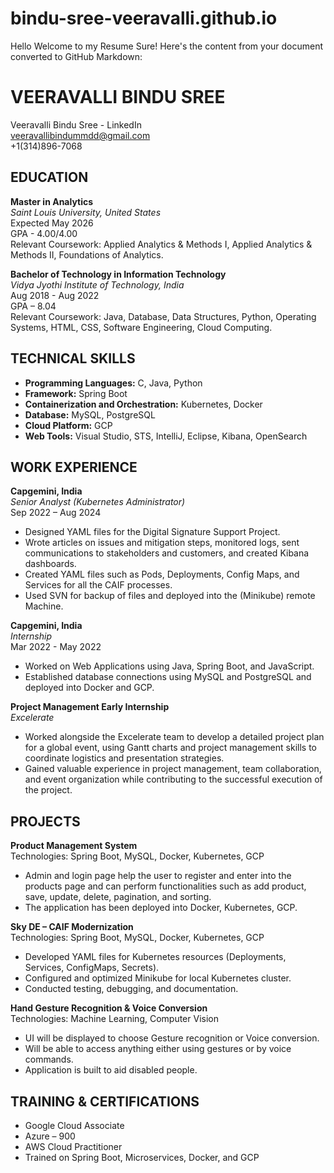 # bindu-sree-veeravalli.github.io
Hello Welcome to my Resume
Sure! Here's the content from your document converted to GitHub Markdown:

# VEERAVALLI BINDU SREE

Veeravalli Bindu Sree - LinkedIn  
veeravallibindummdd@gmail.com  
+1(314)896-7068

## EDUCATION

**Master in Analytics**  
*Saint Louis University, United States*  
Expected May 2026  
GPA - 4.00/4.00  
Relevant Coursework: Applied Analytics & Methods I, Applied Analytics & Methods II, Foundations of Analytics.

**Bachelor of Technology in Information Technology**  
*Vidya Jyothi Institute of Technology, India*  
Aug 2018 - Aug 2022  
GPA – 8.04  
Relevant Coursework: Java, Database, Data Structures, Python, Operating Systems, HTML, CSS, Software Engineering, Cloud Computing.

## TECHNICAL SKILLS

- **Programming Languages:** C, Java, Python
- **Framework:** Spring Boot
- **Containerization and Orchestration:** Kubernetes, Docker
- **Database:** MySQL, PostgreSQL
- **Cloud Platform:** GCP
- **Web Tools:** Visual Studio, STS, IntelliJ, Eclipse, Kibana, OpenSearch

## WORK EXPERIENCE

**Capgemini, India**  
*Senior Analyst (Kubernetes Administrator)*  
Sep 2022 – Aug 2024  
- Designed YAML files for the Digital Signature Support Project.
- Wrote articles on issues and mitigation steps, monitored logs, sent communications to stakeholders and customers, and created Kibana dashboards.
- Created YAML files such as Pods, Deployments, Config Maps, and Services for all the CAIF processes.
- Used SVN for backup of files and deployed into the (Minikube) remote Machine.

**Capgemini, India**  
*Internship*  
Mar 2022 - May 2022  
- Worked on Web Applications using Java, Spring Boot, and JavaScript.
- Established database connections using MySQL and PostgreSQL and deployed into Docker and GCP.

**Project Management Early Internship**  
*Excelerate*  
- Worked alongside the Excelerate team to develop a detailed project plan for a global event, using Gantt charts and project management skills to coordinate logistics and presentation strategies.
- Gained valuable experience in project management, team collaboration, and event organization while contributing to the successful execution of the project.

## PROJECTS

**Product Management System**  
Technologies: Spring Boot, MySQL, Docker, Kubernetes, GCP  
- Admin and login page help the user to register and enter into the products page and can perform functionalities such as add product, save, update, delete, pagination, and sorting.
- The application has been deployed into Docker, Kubernetes, GCP.

**Sky DE – CAIF Modernization**  
Technologies: Spring Boot, MySQL, Docker, Kubernetes, GCP  
- Developed YAML files for Kubernetes resources (Deployments, Services, ConfigMaps, Secrets).
- Configured and optimized Minikube for local Kubernetes cluster.
- Conducted testing, debugging, and documentation.

**Hand Gesture Recognition & Voice Conversion**  
Technologies: Machine Learning, Computer Vision  
- UI will be displayed to choose Gesture recognition or Voice conversion.
- Will be able to access anything either using gestures or by voice commands.
- Application is built to aid disabled people.

## TRAINING & CERTIFICATIONS

- Google Cloud Associate
- Azure – 900
- AWS Cloud Practitioner
- Trained on Spring Boot, Microservices, Docker, and GCP

